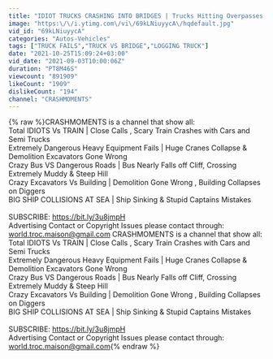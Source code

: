 ```yaml
---
title: "IDIOT TRUCKS CRASHING INTO BRIDGES | Trucks Hitting Overpasses, Crossing Dangerous Wooden Bridges !"
image: "https:\/\/i.ytimg.com\/vi\/69kLNiuyycA\/hqdefault.jpg"
vid_id: "69kLNiuyycA"
categories: "Autos-Vehicles"
tags: ["TRUCK FAILS","TRUCK VS BRIDGE","LOGGING TRUCK"]
date: "2021-10-25T15:09:24+03:00"
vid_date: "2021-09-03T10:00:06Z"
duration: "PT8M46S"
viewcount: "891909"
likeCount: "1909"
dislikeCount: "194"
channel: "CRASHMOMENTS"
---
```

{% raw %}CRASHMOMENTS is a channel that show all: <br />Total IDIOTS Vs TRAIN | Close Calls , Scary Train Crashes with Cars and Semi Trucks<br />Extremely Dangerous Heavy Equipment Fails | Huge Cranes Collapse &amp; Demolition Excavators Gone Wrong<br />Crazy Bus VS Dangerous Roads | Bus Nearly Falls off Cliff,  Crossing Extremely Muddy &amp; Steep Hill<br />Crazy Excavators Vs Building | Demolition Gone Wrong , Building Collapses on Diggers<br />BIG SHIP COLLISIONS AT SEA | Ship Sinking &amp; Stupid Captains Mistakes<br /><br />SUBSCRIBE: <a rel="nofollow" target="blank" href="https://bit.ly/3u8jmpH">https://bit.ly/3u8jmpH</a><br />Advertising Contact or Copyright Issues please contact through:  world.troc.maison@gmail.com CRASHMOMENTS is a channel that show all: <br />Total IDIOTS Vs TRAIN | Close Calls , Scary Train Crashes with Cars and Semi Trucks<br />Extremely Dangerous Heavy Equipment Fails | Huge Cranes Collapse &amp; Demolition Excavators Gone Wrong<br />Crazy Bus VS Dangerous Roads | Bus Nearly Falls off Cliff,  Crossing Extremely Muddy &amp; Steep Hill<br />Crazy Excavators Vs Building | Demolition Gone Wrong , Building Collapses on Diggers<br />BIG SHIP COLLISIONS AT SEA | Ship Sinking &amp; Stupid Captains Mistakes<br /><br />SUBSCRIBE: <a rel="nofollow" target="blank" href="https://bit.ly/3u8jmpH">https://bit.ly/3u8jmpH</a><br />Advertising Contact or Copyright Issues please contact through:  world.troc.maison@gmail.com{% endraw %}
